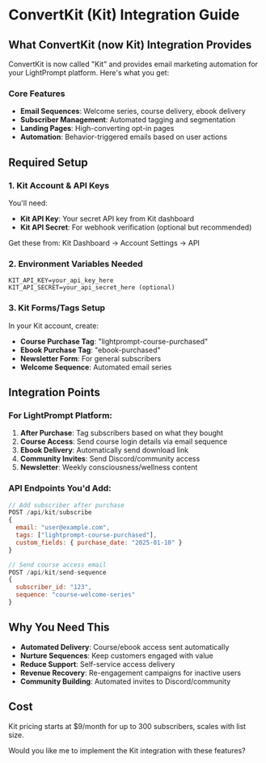 # ConvertKit (Kit) Integration Guide

## What ConvertKit (now Kit) Integration Provides

ConvertKit is now called "Kit" and provides email marketing automation for your LightPrompt platform. Here's what you get:

### Core Features
- **Email Sequences**: Welcome series, course delivery, ebook delivery
- **Subscriber Management**: Automated tagging and segmentation
- **Landing Pages**: High-converting opt-in pages
- **Automation**: Behavior-triggered emails based on user actions

## Required Setup

### 1. Kit Account & API Keys
You'll need:
- **Kit API Key**: Your secret API key from Kit dashboard
- **Kit API Secret**: For webhook verification (optional but recommended)

Get these from: Kit Dashboard → Account Settings → API

### 2. Environment Variables Needed
```
KIT_API_KEY=your_api_key_here
KIT_API_SECRET=your_api_secret_here (optional)
```

### 3. Kit Forms/Tags Setup
In your Kit account, create:
- **Course Purchase Tag**: "lightprompt-course-purchased" 
- **Ebook Purchase Tag**: "ebook-purchased"
- **Newsletter Form**: For general subscribers
- **Welcome Sequence**: Automated email series

## Integration Points

### For LightPrompt Platform:

1. **After Purchase**: Tag subscribers based on what they bought
2. **Course Access**: Send course login details via email sequence
3. **Ebook Delivery**: Automatically send download link
4. **Community Invites**: Send Discord/community access
5. **Newsletter**: Weekly consciousness/wellness content

### API Endpoints You'd Add:
```javascript
// Add subscriber after purchase
POST /api/kit/subscribe
{
  email: "user@example.com", 
  tags: ["lightprompt-course-purchased"],
  custom_fields: { purchase_date: "2025-01-10" }
}

// Send course access email
POST /api/kit/send-sequence
{
  subscriber_id: "123",
  sequence: "course-welcome-series"
}
```

## Why You Need This

- **Automated Delivery**: Course/ebook access sent automatically
- **Nurture Sequences**: Keep customers engaged with value
- **Reduce Support**: Self-service access delivery
- **Revenue Recovery**: Re-engagement campaigns for inactive users
- **Community Building**: Automated invites to Discord/community

## Cost
Kit pricing starts at $9/month for up to 300 subscribers, scales with list size.

Would you like me to implement the Kit integration with these features?
